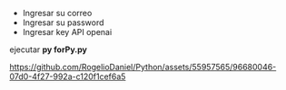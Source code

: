 - Ingresar su correo
- Ingresar su password
- Ingresar key API openai
  
ejecutar **py forPy.py**


https://github.com/RogelioDaniel/Python/assets/55957565/96680046-07d0-4f27-992a-c120f1cef6a5

